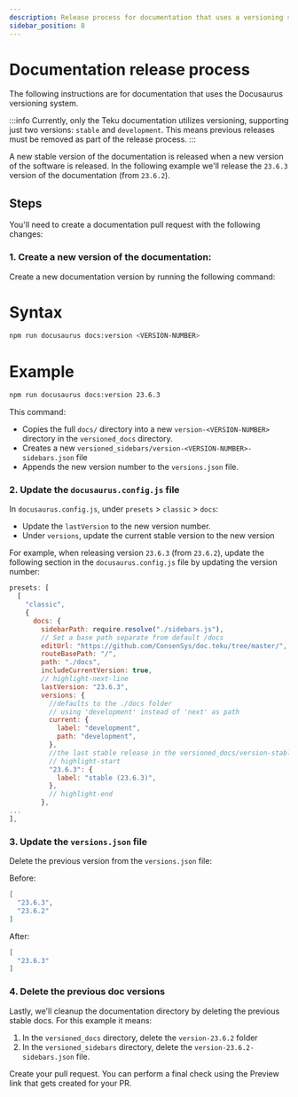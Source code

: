 ```yaml
---
description: Release process for documentation that uses a versioning system.
sidebar_position: 8
---
```


# Documentation release process

The following instructions are for documentation that uses the Docusaurus versioning system.

:::info
Currently, only the Teku documentation utilizes versioning, supporting just two versions: `stable` and `development`.
This means previous releases must be removed as part of the release process.
:::

A new stable version of the documentation is released when a new version of the software is released.
In the following example we'll release the `23.6.3` version of the documentation (from `23.6.2`).

## Steps

You'll need to create a documentation pull request with the following changes:

### 1. Create a new version of the documentation:
 
Create a new documentation version by running the following command:

<!--tabs-->

# Syntax

```bash
npm run docusaurus docs:version <VERSION-NUMBER>
```

# Example

```bash
npm run docusaurus docs:version 23.6.3
```

<!--/tabs-->

This command:

- Copies the full `docs/` directory into a new `version-<VERSION-NUMBER>` directory in the `versioned_docs` directory.
- Creates a new `versioned_sidebars/version-<VERSION-NUMBER>-sidebars.json` file
- Appends the new version number to the `versions.json` file.

### 2. Update the `docusaurus.config.js` file

In `docusaurus.config.js`, under `presets` > `classic` > `docs`:

- Update the `lastVersion` to the new version number.
- Under `versions`, update the current stable version to the new version

For example, when releasing version `23.6.3` (from `23.6.2`), update the following section in the `docusaurus.config.js`
file by updating the version number:

```javascript
presets: [
  [
    "classic",
    {
      docs: {
        sidebarPath: require.resolve("./sidebars.js"),
        // Set a base path separate from default /docs
        editUrl: "https://github.com/ConsenSys/doc.teku/tree/master/",
        routeBasePath: "/",
        path: "./docs",
        includeCurrentVersion: true,
        // highlight-next-line
        lastVersion: "23.6.3",
        versions: {
          //defaults to the ./docs folder
          // using 'development' instead of 'next' as path
          current: {
            label: "development",
            path: "development",
          },
          //the last stable release in the versioned_docs/version-stable
          // highlight-start
          "23.6.3": {
            label: "stable (23.6.3)",
          },
          // highlight-end
        },
...
],

```

### 3. Update the `versions.json` file

Delete the previous version from the `versions.json` file:

Before:

```json
[
  "23.6.3",
  "23.6.2"
]
```

After:

```json
[
  "23.6.3"
]
```

### 4. Delete the previous doc versions

Lastly, we'll cleanup the documentation directory by deleting the previous stable docs. For this example it means:

1. In the `versioned_docs` directory, delete the `version-23.6.2` folder
2. In the `versioned_sidebars` directory, delete the `version-23.6.2-sidebars.json` file.

Create your pull request. You can perform a final check using the Preview link that gets created for your PR.